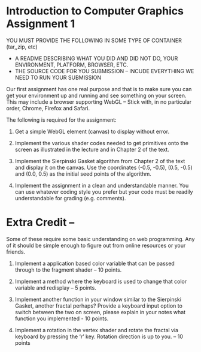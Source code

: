 # Introduction to Computer Graphics Assignment 1

YOU MUST PROVIDE THE FOLLOWING IN SOME TYPE OF CONTAINER (tar,,zip, etc)
- A README DESCRIBING WHAT YOU DID AND DID NOT DO, YOUR ENVIRONMENT, 
PLATFORM, BROWSER, ETC.
- THE SOURCE CODE FOR YOU SUBMISSION – INCUDE EVERYTHING WE NEED TO RUN 
YOUR SUBMISSION

Our first assignment has one real purpose and that is to make sure you can get your 
environment up and running and see something on your screen. This may include a 
browser supporting WebGL – Stick with, in no particular order, Chrome, Firefox and Safari.

The following is required for the assignment:
1. Get a simple WebGL element (canvas) to display without error.

2. Implement the various shader codes needed to get primitives onto the screen as 
illustrated in the lecture and in Chapter 2 of the text.

3. Implement the Sierpinski Gasket algorithm from Chapter 2 of the text and display it 
on the canvas. Use the coordinates (-0.5, -0.5), (0.5, -0.5) and (0.0, 0.5) as the initial 
seed points of the algorithm.

4. Implement the assignment in a clean and understandable manner. You can use 
whatever coding style you prefer but your code must be readily understandable for 
grading (e.g. comments).

# Extra Credit – 
Some of these require some basic understanding on web programming. Any 
of it should be simple enough to figure out from online resources or your friends.
1. Implement a application based color variable that can be passed through to the 
fragment shader – 10 points.

2. Implement a method where the keyboard is used to change that color variable and 
redisplay – 5 points.

3. Implement another function in your window similar to the Sierpinski Gasket, 
another fractal perhaps? Provide a keyboard input option to switch between the two 
on screen, please explain in your notes what function you implemented - 10 points.

4. Implement a rotation in the vertex shader and rotate the fractal via keyboard by 
pressing the ‘r’ key. Rotation direction is up to you. – 10 points